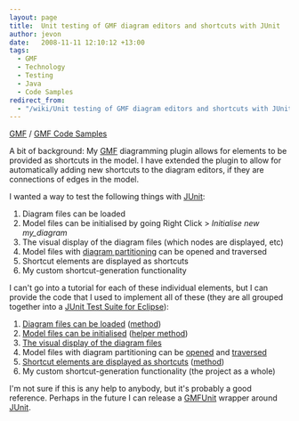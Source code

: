 ```yaml
---
layout: page
title:  Unit testing of GMF diagram editors and shortcuts with JUnit
author: jevon
date:   2008-11-11 12:10:12 +13:00
tags:
  - GMF
  - Technology
  - Testing
  - Java
  - Code Samples
redirect_from:
  - "/wiki/Unit testing of GMF diagram editors and shortcuts with JUnit"
---
```


[GMF](GMF.md) / [GMF Code Samples](GMF_Code_Samples.md)

A bit of background: My [GMF](GMF.md) diagramming plugin allows for elements to be provided as shortcuts in the model. I have extended the plugin to allow for automatically adding new shortcuts to the diagram editors, if they are connections of edges in the model.

I wanted a way to test the following things with [JUnit](junit.md):

1. Diagram files can be loaded
1. Model files can be initialised by going Right Click > _Initialise new my_diagram_
1. The visual display of the diagram files (which nodes are displayed, etc)
1. Model files with [diagram partitioning](GMF_Diagram_Partitioning.md) can be opened and traversed
1. Shortcut elements are displayed as shortcuts
1. My custom shortcut-generation functionality

I can't go into a tutorial for each of these individual elements, but I can provide the code that I used to implement all of these (they are all grouped together into a <a href="http://code.google.com/p/iaml/source/browse/?r=330#svn/trunk/org.openiaml.model.tests/src/org/openiaml/model/tests/eclipse">JUnit Test Suite for Eclipse</a>):

1. <a href="http://code.google.com/p/iaml/source/browse/trunk/org.openiaml.model.tests/src/org/openiaml/model/tests/eclipse/LoadDiagramTestCase.java?r=330">Diagram files can be loaded</a> (<a href="http://code.google.com/p/iaml/source/browse/trunk/org.openiaml.model.tests/src/org/openiaml/model/tests/EclipseTestCase.java?r=330#154">method</a>)
1. <a href="http://code.google.com/p/iaml/source/browse/trunk/org.openiaml.model.tests/src/org/openiaml/model/tests/eclipse/InitializeDiagramTestCase.java?r=330">Model files can be initialised</a> (<a href="http://code.google.com/p/iaml/source/browse/trunk/org.openiaml.model.tests/src/org/openiaml/model/tests/EclipseTestCase.java?r=330#98">helper method</a>)
1. <a href="http://code.google.com/p/iaml/source/browse/trunk/org.openiaml.model.tests/src/org/openiaml/model/tests/eclipse/LoadDiagramTestCase.java?r=330#44">The visual display of the diagram files</a>
1. Model files with diagram partitioning can be <a href="http://code.google.com/p/iaml/source/browse/trunk/org.openiaml.model.tests/src/org/openiaml/model/tests/eclipse/OpenSubDiagramTestCase.java?r=330">opened</a> and <a href="http://code.google.com/p/iaml/source/browse/trunk/org.openiaml.model.tests/src/org/openiaml/model/tests/EclipseTestCase.java?r=330#69">traversed</a>
1. <a href="http://code.google.com/p/iaml/source/browse/trunk/org.openiaml.model.tests/src/org/openiaml/model/tests/eclipse/shortcuts/ShortcutsRootTestCase.java?r=330">Shortcut elements are displayed as shortcuts</a> (<a href="http://code.google.com/p/iaml/source/browse/trunk/org.openiaml.model.tests/src/org/openiaml/model/tests/EclipseTestCaseHelper.java?r=330#39">method</a>)
1. My custom shortcut-generation functionality (the project as a whole)

I'm not sure if this is any help to anybody, but it's probably a good reference. Perhaps in the future I can release a [GMFUnit](gmfunit.md) wrapper around [JUnit](junit.md).
